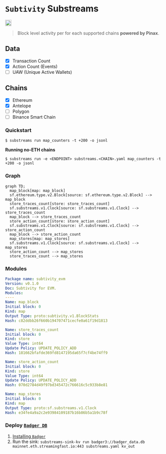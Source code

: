 # `Subtivity` Substreams

[<img alt="GitHub Workflow Status" src="https://img.shields.io/github/actions/workflow/status/pinax-network/subtivity-substreams/ci.yml?branch=main&style=for-the-badge" height="20">](https://github.com/pinax-network/subtivity-substreams/actions?query=branch%3Amain)

> Block level activity per for each supported chains **powered by Pinax**.

## Data

- [x] Transaction Count
- [x] Action Count (Events)
- [ ] UAW (Unique Active Wallets)

## Chains

- [x] Ethereum
- [x] Antelope
- [ ] Polygon
- [ ] Binance Smart Chain

### Quickstart

```
$ substreams run map_counters -t +200 -o jsonl
```

**Running no-ETH chains**

```
$ substreams run -e <ENDPOINT> substreams.<CHAIN>.yaml map_counters -t +200 -o jsonl
```

### Graph

```mermaid
graph TD;
  map_block[map: map_block]
  sf.ethereum.type.v2.Block[source: sf.ethereum.type.v2.Block] --> map_block
  store_traces_count[store: store_traces_count]
  sf.substreams.v1.Clock[source: sf.substreams.v1.Clock] --> store_traces_count
  map_block --> store_traces_count
  store_action_count[store: store_action_count]
  sf.substreams.v1.Clock[source: sf.substreams.v1.Clock] --> store_action_count
  map_block --> store_action_count
  map_stores[map: map_stores]
  sf.substreams.v1.Clock[source: sf.substreams.v1.Clock] --> map_stores
  store_action_count --> map_stores
  store_traces_count --> map_stores
```

### Modules

```yaml
Package name: subtivity_evm
Version: v0.1.0
Doc: Subtivity for EVM.
Modules:
----
Name: map_block
Initial block: 0
Kind: map
Output Type: proto:subtivity.v1.BlockStats
Hash: c82ddbb26f660b194707471cecfe0a61f19d1813

Name: store_traces_count
Initial block: 0
Kind: store
Value Type: int64
Update Policy: UPDATE_POLICY_ADD
Hash: 181662bfafde369fd8147195da65f7cf4be74ff9

Name: store_action_count
Initial block: 0
Kind: store
Value Type: int64
Update Policy: UPDATE_POLICY_ADD
Hash: 070d2784d49f97bd345472c766616c5c933b8e81

Name: map_stores
Initial block: 0
Kind: map
Output Type: proto:sf.substreams.v1.Clock
Hash: e34fe4a9a2c2e93984109187b16b86b5a1b9c78f
```

### Deploy [`Badger DB`](https://github.com/dgraph-io/badger)

1. [Installing `Badger`](https://github.com/dgraph-io/badger#installing)
2. Run the sink: `substreams-sink-kv run badger3://badger_data.db mainnet.eth.streamingfast.io:443 substreams.yaml kv_out`
